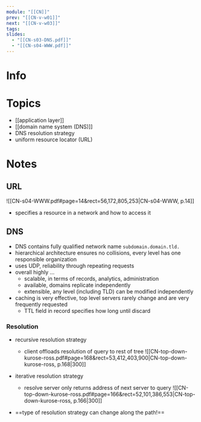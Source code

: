 ```yaml
---
module: "[[CN]]"
prev: "[[CN-v-w01]]"
next: "[[CN-v-w03]]"
tags: 
slides:
  - "[[CN-s03-DNS.pdf]]"
  - "[[CN-s04-WWW.pdf]]"
---
```


# Info


# Topics
- [[application layer]]
- [[domain name system (DNS)]]
- DNS resolution strategy
- uniform resource locator (URL)


# Notes
## URL
![[CN-s04-WWW.pdf#page=14&rect=56,172,805,253|CN-s04-WWW, p.14]]
- specifies a resource in a network and how to access it


## DNS
- DNS contains fully qualified network name `subdomain.domain.tld.`
- hierarchical architecture ensures no collisions, every level has one responsible organization
- uses UDP, reliability through repeating requests
- overall highly ...
    - scalable, in terms of records, analytics, administration
    - available, domains replicate independently
    - extensible, any level (including TLD) can be modified independently
- caching is very effective, top level servers rarely change and are very frequently requested
    - TTL field in record specifies how long until discard

### Resolution
- recursive resolution strategy
    - client offloads resolution of query to rest of tree
    ![[CN-top-down-kurose-ross.pdf#page=168&rect=53,412,403,900|CN-top-down-kurose-ross, p.168|300]]
- iterative resolution strategy
    - resolve server only returns address of next server to query
    ![[CN-top-down-kurose-ross.pdf#page=166&rect=52,101,386,553|CN-top-down-kurose-ross, p.166|300]]
    
- ==type of resolution strategy can change along the path!==
